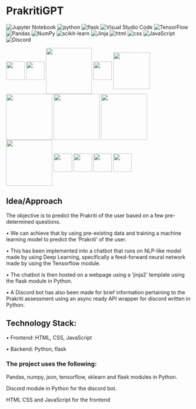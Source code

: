 # PrakritiGPT

![Jupyter Notebook](https://img.shields.io/badge/jupyter-%23FA0F00.svg?style=for-the-badge&logo=jupyter&logoColor=white)
![python](https://img.shields.io/badge/Python-14354C?style=for-the-badge&logo=python&logoColor=white)
![flask](https://img.shields.io/badge/Flask-000000?style=for-the-badge&logo=flask&logoColor=white)
![Visual Studio Code](https://img.shields.io/badge/Visual%20Studio%20Code-0078d7.svg?style=for-the-badge&logo=visual-studio-code&logoColor=white)
![TensorFlow](https://img.shields.io/badge/TensorFlow-%23FF6F00.svg?style=for-the-badge&logo=TensorFlow&logoColor=white)
![Pandas](https://img.shields.io/badge/pandas-%23150458.svg?style=for-the-badge&logo=pandas&logoColor=white)
![NumPy](https://img.shields.io/badge/numpy-%23013243.svg?style=for-the-badge&logo=numpy&logoColor=white)
![scikit-learn](https://img.shields.io/badge/scikit--learn-%23F7931E.svg?style=for-the-badge&logo=scikit-learn&logoColor=white)
![Jinja](https://img.shields.io/badge/jinja-white.svg?style=for-the-badge&logo=jinja&logoColor=black)
![html](https://img.shields.io/badge/HTML5-E34F26?style=for-the-badge&logo=html5&logoColor=white)
![css](https://img.shields.io/badge/CSS3-1572B6?style=for-the-badge&logo=css3&logoColor=white)
![JavaScript](https://img.shields.io/badge/javascript-%23323330.svg?style=for-the-badge&logo=javascript&logoColor=%23F7DF1E)
![Discord](https://img.shields.io/badge/Discord-%235865F2.svg?style=for-the-badge&logo=discord&logoColor=white)

<a><img align = "center" src = "https://i.imgur.com/bMKArwr.png" width = "50px"></a>
<a><img align = "center" src = "https://i.imgur.com/s6vIe8A.png" width = "50px"></a> 
<a><img align = "center" src = "https://i.imgur.com/unCOJTK.png" width = "125px"></a> 
<a><img align = "center" src = "https://i.imgur.com/2kw9P4e.png" width = "50px"></a> 
<a><img align = "center" src = "https://i.imgur.com/PaWZz57.png" width = "100px"></a> 
<a><img align = "center" src = "https://i.imgur.com/7GPUqCc.png" width = "125px"></a> 
<a><img align = "center" src = "https://i.imgur.com/k4LbDzR.png" width = "125px"></a>
<a><img align = "center" src = "https://i.imgur.com/iKcvwvP.png" width = "125px"></a> 
<a><img align = "center" src = "https://i.imgur.com/jWHCkJI.png" width = "125px"></a> 
<a><img align = "center" src = "https://i.imgur.com/VLo6GiH.png" width = "50px"></a> 
<a><img align = "center" src = "https://i.imgur.com/NP2hRFA.png" width = "50px"></a> 
<a><img align = "center" src = "https://i.imgur.com/dq2JVwT.png" width = "50px"></a>
<a><img align = "center" src = "https://i.imgur.com/mulsWoC.png" width = "50px"></a> 




## Idea/Approach
The objective is to predict the Prakriti of the user based on a few pre-determined questions.

• We can achieve that by using pre-existing data and training a machine learning model to predict the ‘Prakriti’ of the user.
 
• This has been implemented into a chatbot that runs on NLP-like model made by using Deep Learning, specifically a feed-forward neural network made by using the Tensorflow module.

• The chatbot is then hosted on a webpage using a ‘jinja2’ template using the flask module in Python.

• A Discord bot has also been made for brief information pertaining to the Prakriti assessment using an async ready API wrapper for discord written in Python.

## Technology Stack:

• Frontend: HTML, CSS, JavaScript

• Backend: Python, flask

### The project  uses the following:

Pandas, numpy, json, tensorflow, sklearn and flask modules in Python.

Discord module in Python for the discord bot.

HTML CSS and JavaScript for the frontend

